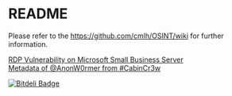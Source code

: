 # README

Please refer to the https://github.com/cmlh/OSINT/wiki for further information.<br>

[RDP Vulnerability on Microsoft Small Business Server](http://cmlh.id.au/post/19595166120/rdp-sbs-march-2012)<br>
[Metadata of @AnonW0rmer from #CabinCr3w](http://cmlh.id.au/post/20956518270/metadata-anonw0rmer-cabincr3w)


[![Bitdeli Badge](https://d2weczhvl823v0.cloudfront.net/cmlh/osint/trend.png)](https://bitdeli.com/free "Bitdeli Badge")

